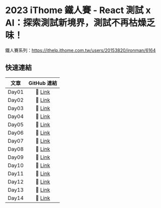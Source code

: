 # 2023 iThome 鐵人賽 - React 測試 x AI：探索測試新境界，測試不再枯燥乏味！

鐵人賽系列：https://ithelp.ithome.com.tw/users/20153820/ironman/6164

## 快速連結

| 文章  |                             GitHub 連結                             |
| :---: | :-----------------------------------------------------------------: |
| Day01 | 🔗 [Link](https://github.com/Jim876633/ithome-2023/tree/main/day1)  |
| Day02 | 🔗 [Link](https://github.com/Jim876633/ithome-2023/tree/main/day2)  |
| Day03 | 🔗 [Link](https://github.com/Jim876633/ithome-2023/tree/main/day3)  |
| Day04 | 🔗 [Link](https://github.com/Jim876633/ithome-2023/tree/main/day4)  |
| Day05 | 🔗 [Link](https://github.com/Jim876633/ithome-2023/tree/main/day5)  |
| Day06 | 🔗 [Link](https://github.com/Jim876633/ithome-2023/tree/main/day6)  |
| Day07 | 🔗 [Link](https://github.com/Jim876633/ithome-2023/tree/main/day7)  |
| Day08 | 🔗 [Link](https://github.com/Jim876633/ithome-2023/tree/main/day8)  |
| Day09 | 🔗 [Link](https://github.com/Jim876633/ithome-2023/tree/main/day9)  |
| Day10 | 🔗 [Link](https://github.com/Jim876633/ithome-2023/tree/main/day10) |
| Day11 | 🔗 [Link](https://github.com/Jim876633/ithome-2023/tree/main/day11) |
| Day12 | 🔗 [Link](https://github.com/Jim876633/ithome-2023/tree/main/day12) |
| Day13 | 🔗 [Link](https://github.com/Jim876633/ithome-2023/tree/main/day13) |
| Day14 | 🔗 [Link](https://github.com/Jim876633/ithome-2023/tree/main/day14) |
